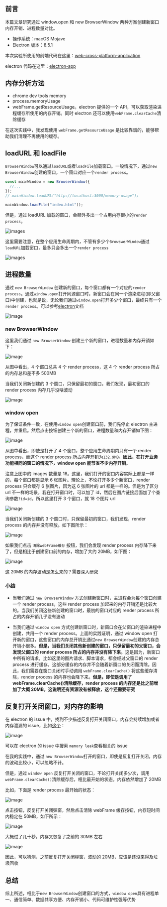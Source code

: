 ## 前言

本篇文章研究通过 window.open 和 new BrowserWindow 两种方案创建新窗口内存开销、进程数量对比。

- 操作系统：macOS Mojave
- Electron 版本：8.5.1

本次实验所使用的前端代码在这里：[web-cross-platform-application](https://github.com/lizuncong/web-cross-platform-application)

electron 代码在这里：[electron-app](https://github.com/lizuncong/electron-app)

## 内存分析方法

- chrome dev tools memory
- process.memoryUsage
- webFrame.getResourceUsage。electron 提供的一个 API，可以获取渲染进程缓存所使用的内存开销。同时 electron 还可以使用`webFrame.clearCache`清除缓存

在这次实践中，我发现使用 `webFrame.getResourceUsage` 是比较靠谱的，能够帮助我们清理不再使用的缓存。

## loadURL 和 loadFile

`BrowserWindow`可以通过`loadURL`或者`loadFile`加载窗口。一般情况下，通过`new BrowserWindow`创建的窗口，一个窗口对应一个`render process`。

```js
const mainWindow = new BrowserWindow({
  //...
});
// mainWindow.loadURL("http://localhost:3000/memory-usage");

mainWindow.loadFile("index.html"));
```

但是，通过 loadURL 加载的窗口，会额外多出一个占用内存很小的`render process`。

![images](../../imgs/process-01.jpg)

这里需要注意，在整个应用生命周期内，不管有多少个`BrowswerWindow`通过`loadURL`加载窗口，最多只会多出一个`render process`

![images](../../imgs/process-02.jpg)

## 进程数量

通过 `new BrowserWindow` 创建新的窗口，每个窗口都有一个对应的`render process`。通过`window.open`打开同源窗口时，新窗口会在同一个渲染进程(即父窗口)中创建，也就是说，无论我们通过`window.open`打开多少个窗口，最终只有一个`render process`。可以参考[electron](https://www.electronjs.org/docs/latest/api/window-open)文档

![image](../../imgs/process-03.jpg)

### new BrowserWindow

这里我们通过 `new BrowserWindow` 创建三个新的窗口，进程数量和内存开销如下：

![image](../../imgs/process-04.jpg)

从图中看出，4 个窗口总共 4 个 render process，这 4 个 render process 所占的内存总和差不多 500MB

当我们关闭新创建的 3 个窗口，只保留最初的窗口，我们发现，最初窗口的 render process 内存几乎没啥波动

![image](../../imgs/process-08.jpg)

### window open

为了保证条件一致，在使用`window open`创建窗口前，我们先停止 electron 主进程，并重启。然后点击按钮创建三个新的窗口，进程数量和内存开销如下图：

![image](../../imgs/process-05.jpg)

从图中看出，即使是打开了 4 个窗口，整个应用生命周期内只有一个 render process，而这个 render process 所占内存开销为`132.9MB`。**因此，在打开业务功能相同的窗口的情况下，window open 能节省不少内存开销**。

注意上图中的 images 数量是 18。这里，我们打开的窗口内容实际上都是一样的，每个窗口都是显示 6 张图片。理论上，不论打开多少个新窗口，render process 只会缓存 6 张图片，因为这 6 张图片的 url 都是一样的。但是为了区分 url 不一样的场景，我在打开窗口时，可以加了 id，然后在图片链接后面加了个查询参数`?id=id`。所以这里打开 3 个窗口，就 18 个图片 url

![image](../../imgs/process-09.jpg)

当我们关闭新创建的 3 个窗口时，只保留最初的窗口，我们发现，render process 的内存并没有释放。如下图所示：

![image](../../imgs/process-06.jpg)

如果我们点击 `清除webFrame缓存` 按钮，我们会发现 render process 内存降下来了，但是相比于创建窗口前的内存，增加了大约 20MB，如下图：

![image](../../imgs/process-07.jpg)

这 20MB 的内存波动是怎么来的？需要深入研究

### 小结

- 当我们通过 `new BrowserWindow` 方式创建新窗口时，主进程会为每个窗口创建一个 render process，这些 render process 加起来的内存开销还是比较大的。当我们关闭这些新创建的窗口时，最初的窗口对应的 render process 所占的内存开销几乎没有波动

- 当我们通过 `window open` 方式创建新窗口时，新窗口会在父窗口的渲染进程中创建，共用一个 render process。上面的实践证明，通过 window open 打开新的窗口，这些窗口的内存总开销比通过`new BrowserWindow`创建的内存总开销小很多。**但是，当我们关闭其他新创建的窗口，只保留最初的父窗口，会发现父窗口的 render process 所占的内存并没有降下来**。这是因为，新窗口中所有的请求，比如这里的图片请求、脚本请求，都会经过父窗口的 render process 进行缓存，这部分缓存的内存并不会随着新窗口的关闭而清除。因此，我们需要在窗口关闭时手动调用 `webFrame.clearCache()` 将这些缓存清除，render process 的内存也会降下来。**但是，即使是调用了 webFrame.clearCache()清除缓存，render process 的内存还是比之前增加了大概 20MB，这说明还有资源没有被释放，这个还需要研究**

## 反复打开关闭窗口，对内存的影响

在 electron 的 issue 中，找到不少描述反复打开关闭窗口，内存会持续增加或者内存泄漏的 issue，比如[这个](https://github.com/electron/electron/issues/21586)：

![image](../../imgs/process-10.jpg)

可以在 electron 的 issue 中搜索 `memory leak`查看相关的 issue

在我的实践中，通过 `new BrowserWindow`打开的窗口，即使是反复打开关闭，内存的波动比较小，可以忽略不计。

但是，通过 `window open` 反复打开关闭的窗口，不论打开关闭多少次，调用 `webFrame.clearCache()`清除缓存后，相比最开始的状态，内存依然增加了 20MB

比如，下面是 render process 最开始的状态：

![image](../../imgs/process-11.jpg)

点击按钮，反复打开关闭弹窗，然后点击清除 webFrame 缓存按钮，内存短时间内稳定在 50MB，如下所示：

![image](../../imgs/process-12.jpg)

大概过了几十秒，内存又恢复了之前的 30MB 左右

![image](../../imgs/process-13.jpg)

因此，可以猜测，之前反复打开关闭弹窗，波动的 20MB，应该是还没来得及垃圾回收

## 总结

综上所述，相比于`new BrowserWindow`创建窗口的方式，`window open`具有进程单一、通信简单、数据共享方便、内存开销小、代码可维护性强等优势

